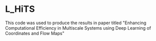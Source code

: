 # L_HiTS
This code was used to produce the results in paper titled "Enhancing Computational Efficiency in Multiscale Systems using
Deep Learning of Coordinates and Flow Maps"
